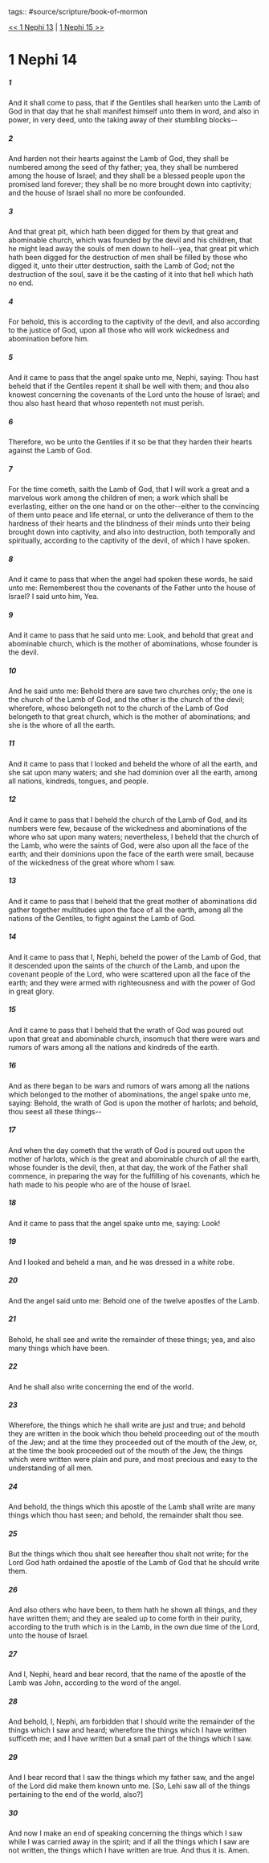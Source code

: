 tags:: #source/scripture/book-of-mormon

[<< 1 Nephi 13](/Book_of_Mormon/01_1_Nephi/1_Nephi_13.md) | [1 Nephi 15 >>](/Book_of_Mormon/01_1_Nephi/1_Nephi_15.md)

# 1 Nephi 14

##### 1

And it shall come to pass, that if the Gentiles shall hearken unto the Lamb of God in that day that he shall manifest himself unto them in word, and also in power, in very deed, unto the taking away of their stumbling blocks--

##### 2

And harden not their hearts against the Lamb of God, they shall be numbered among the seed of thy father; yea, they shall be numbered among the house of Israel; and they shall be a blessed people upon the promised land forever; they shall be no more brought down into captivity; and the house of Israel shall no more be confounded.

##### 3

And that great pit, which hath been digged for them by that great and abominable church, which was founded by the devil and his children, that he might lead away the souls of men down to hell--yea, that great pit which hath been digged for the destruction of men shall be filled by those who digged it, unto their utter destruction, saith the Lamb of God; not the destruction of the soul, save it be the casting of it into that hell which hath no end.

##### 4

For behold, this is according to the captivity of the devil, and also according to the justice of God, upon all those who will work wickedness and abomination before him.

##### 5

And it came to pass that the angel spake unto me, Nephi, saying: Thou hast beheld that if the Gentiles repent it shall be well with them; and thou also knowest concerning the covenants of the Lord unto the house of Israel; and thou also hast heard that whoso repenteth not must perish.

##### 6

Therefore, wo be unto the Gentiles if it so be that they harden their hearts against the Lamb of God.

##### 7

For the time cometh, saith the Lamb of God, that I will work a great and a marvelous work among the children of men; a work which shall be everlasting, either on the one hand or on the other--either to the convincing of them unto peace and life eternal, or unto the deliverance of them to the hardness of their hearts and the blindness of their minds unto their being brought down into captivity, and also into destruction, both temporally and spiritually, according to the captivity of the devil, of which I have spoken.

##### 8

And it came to pass that when the angel had spoken these words, he said unto me: Rememberest thou the covenants of the Father unto the house of Israel? I said unto him, Yea.

##### 9

And it came to pass that he said unto me: Look, and behold that great and abominable church, which is the mother of abominations, whose founder is the devil.

##### 10

And he said unto me: Behold there are save two churches only; the one is the church of the Lamb of God, and the other is the church of the devil; wherefore, whoso belongeth not to the church of the Lamb of God belongeth to that great church, which is the mother of abominations; and she is the whore of all the earth.

##### 11

And it came to pass that I looked and beheld the whore of all the earth, and she sat upon many waters; and she had dominion over all the earth, among all nations, kindreds, tongues, and people.

##### 12

And it came to pass that I beheld the church of the Lamb of God, and its numbers were few, because of the wickedness and abominations of the whore who sat upon many waters; nevertheless, I beheld that the church of the Lamb, who were the saints of God, were also upon all the face of the earth; and their dominions upon the face of the earth were small, because of the wickedness of the great whore whom I saw.

##### 13

And it came to pass that I beheld that the great mother of abominations did gather together multitudes upon the face of all the earth, among all the nations of the Gentiles, to fight against the Lamb of God.

##### 14

And it came to pass that I, Nephi, beheld the power of the Lamb of God, that it descended upon the saints of the church of the Lamb, and upon the covenant people of the Lord, who were scattered upon all the face of the earth; and they were armed with righteousness and with the power of God in great glory.

##### 15

And it came to pass that I beheld that the wrath of God was poured out upon that great and abominable church, insomuch that there were wars and rumors of wars among all the nations and kindreds of the earth.

##### 16

And as there began to be wars and rumors of wars among all the nations which belonged to the mother of abominations, the angel spake unto me, saying: Behold, the wrath of God is upon the mother of harlots; and behold, thou seest all these things--

##### 17

And when the day cometh that the wrath of God is poured out upon the mother of harlots, which is the great and abominable church of all the earth, whose founder is the devil, then, at that day, the work of the Father shall commence, in preparing the way for the fulfilling of his covenants, which he hath made to his people who are of the house of Israel.

##### 18

And it came to pass that the angel spake unto me, saying: Look!

##### 19

And I looked and beheld a man, and he was dressed in a white robe.

##### 20

And the angel said unto me: Behold one of the twelve apostles of the Lamb.

##### 21

Behold, he shall see and write the remainder of these things; yea, and also many things which have been.

##### 22

And he shall also write concerning the end of the world.

##### 23

Wherefore, the things which he shall write are just and true; and behold they are written in the book which thou beheld proceeding out of the mouth of the Jew; and at the time they proceeded out of the mouth of the Jew, or, at the time the book proceeded out of the mouth of the Jew, the things which were written were plain and pure, and most precious and easy to the understanding of all men.

##### 24

And behold, the things which this apostle of the Lamb shall write are many things which thou hast seen; and behold, the remainder shalt thou see.

##### 25

But the things which thou shalt see hereafter thou shalt not write; for the Lord God hath ordained the apostle of the Lamb of God that he should write them.

##### 26

And also others who have been, to them hath he shown all things, and they have written them; and they are sealed up to come forth in their purity, according to the truth which is in the Lamb, in the own due time of the Lord, unto the house of Israel.

##### 27

And I, Nephi, heard and bear record, that the name of the apostle of the Lamb was John, according to the word of the angel.

##### 28

And behold, I, Nephi, am forbidden that I should write the remainder of the things which I saw and heard; wherefore the things which I have written sufficeth me; and I have written but a small part of the things which I saw.

##### 29

And I bear record that I saw the things which my father saw, and the angel of the Lord did make them known unto me. [So, Lehi saw all of the things pertaining to the end of the world, also?]

##### 30

And now I make an end of speaking concerning the things which I saw while I was carried away in the spirit; and if all the things which I saw are not written, the things which I have written are true. And thus it is. Amen.
